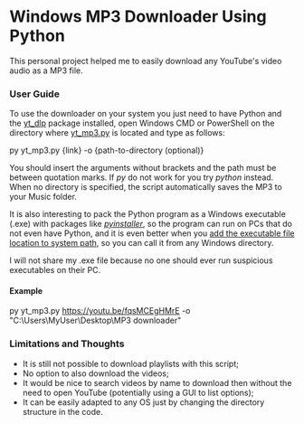 # Windows MP3 Downloader Using Python

This personal project helped me to easily download any YouTube's video audio as a MP3 file.

### User Guide

To use the downloader on your system you just need to have Python and the [yt_dlp](https://github.com/yt-dlp/yt-dlp#installation) package installed, open Windows CMD 
or PowerShell on the directory where [yt_mp3.py](https://github.com/lucasgabriel21/mp3-downloader/blob/master/yt_mp3.py) is located and type as follows:

py yt_mp3.py {link} -o {path-to-directory (optional)}

You should insert the arguments without brackets and the path must be between quotation marks. If _py_ do not work for you try _python_ instead. 
When no directory is specified, the script automatically saves the MP3 to your Music folder.

It is also interesting to pack the Python program as a Windows executable (.exe) with packages like 
[_pyinstaller_](https://stackoverflow.com/questions/5458048/how-can-i-make-a-python-script-standalone-executable-to-run-without-any-dependen), 
so the program can run on PCs that do not even have Python, and it is even better when you 
[add the executable file location to system path](https://www.architectryan.com/2018/03/17/add-to-the-path-on-windows-10/), so you can call it from any Windows directory.

I will not share my .exe file because no one should ever run suspicious executables on their PC.

#### Example
py yt_mp3.py https://youtu.be/fqsMCEgHMrE -o "C:\Users\MyUser\Desktop\MP3 downloader"

### Limitations and Thoughts

- It is still not possible to download playlists with this script;
- No option to also download the videos;
- It would be nice to search videos by name to download then without the need to open YouTube (potentially using a GUI to list options);
- It can be easily adapted to any OS just by changing the directory structure in the code.
